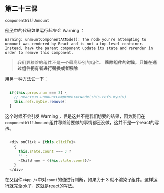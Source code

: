 ## 第二十三课

``componentWillUnmount``

[例子](https://github.com/daoyi7/r/blob/master/src/study/study-23/study-23.js)中的代码如果运行起来会 Warning ：
```
Warning: unmountComponentAtNode(): The node you're attempting to unmount was rendered by React and is not a top-level container. Instead, have the parent component update its state and rerender in order to remove this component.
```

> 我们要移除的组件不是一个最高级别的组件。
**移除组件的时候，只能在通过组件拥有者进行替换或者移除**

用另一种方法试一下：
```javascript

  if(this.props.num === 3) {
    // ReactDOM.unmountComponentAtNode(this.refs.myDiv)
    this.refs.myDiv.remove()
  }
```
这个时候不会引发 Warning ，但是这并不是我们想要的结果，因为我们在``componentWillUnmount``组件移除前要做的事情都还没做，这并不是一个react的写法。

```javascript

  <div onClick = {this.clickFn}>
    {
      this.state.count === 3 ?
      '' :
      <Child num = {this.state.count}/>
    }
  </div>
```

在父组件``<App />``中对``count``的值进行判断，如果大于 3 就不渲染子组件。这样运行就完全ok了，这就是react的写法。
